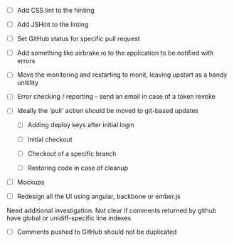 

- [ ] Add CSS lint to the hinting
- [ ] Add JSHint to the linting

- [ ] Set GitHub status for specific pull request



- [ ] Add something like airbrake.io to the application to be notified with errors
- [ ] Move the monitoring and restarting to monit, leaving upstart as a handy unitility

- [ ] Error checking / reporting - send an email in case of a token revoke




- [ ] Ideally the 'pull' action should be moved to git-based updates
  - [ ] Adding deploy keys after initial login
  - [ ] Initial checkout

  - [ ] Checkout of a specific branch
  - [ ] Restoring code in case of cleanup




- [ ] Mockups

- [ ] Redesign all the UI using angular, backbone or ember.js

Need additional investigation. Not clear if comments returned by github have global or unidiff-specific line indexes
- [ ] Comments pushed to GitHub should not be duplicated
